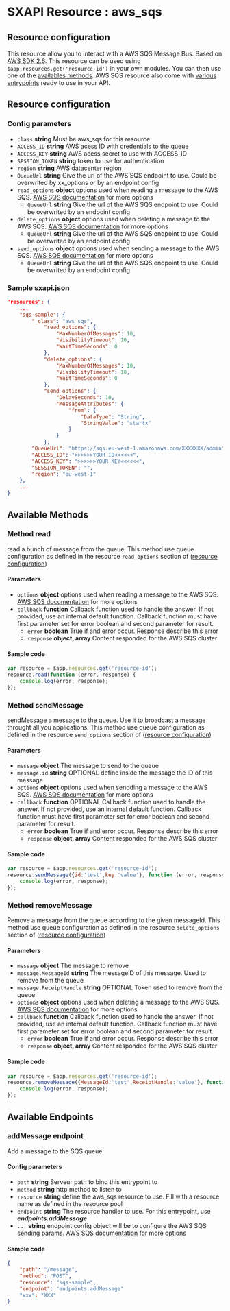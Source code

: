 # SXAPI Resource : aws_sqs

## Resource configuration
This resource allow you to interact with a AWS SQS Message Bus. Based on [AWS SDK 2.6](https://github.com/aws/aws-sdk-js). This resource can be used using ```$app.resources.get('resource-id')``` in your own modules. You can then use one of the [availables methods](#available-methods). AWS SQS resource also come with [various entrypoints](#available-endpoints) ready to use in your API.

## Resource configuration

### **Config parameters**

-   `class` **string** Must be aws_sqs for this resource
-   `ACCESS_ID` **string** AWS acess ID with credentials to the queue
-   `ACCESS_KEY` **string** AWS acess secret to use with ACCESS_ID
-   `SESSION_TOKEN` **string** token to use for authentication
-   `region` **string** AWS datacenter region
-   `QueueUrl` **string** Give the url of the AWS SQS endpoint to use. Could be overwrited by xx_options or by an endpoint config
-   `read_options` **object** options used when reading a message to the AWS SQS. [AWS SQS documentation](http://docs.aws.amazon.com/AWSJavaScriptSDK/latest/AWS/SQS.html#receiveMessage-property) for more options
    -   `QueueUrl`  **string** Give the url of the AWS SQS endpoint to use. Could be overwrited by an endpoint config
-   `delete_options` **object** options used when deleting a message to the AWS SQS. [AWS SQS documentation](http://docs.aws.amazon.com/AWSJavaScriptSDK/latest/AWS/SQS.html#deleteMessage-property) for more options
    -   `QueueUrl`  **string** Give the url of the AWS SQS endpoint to use. Could be overwrited by an endpoint config
-   `send_options` **object** options used when sending a message to the AWS SQS. [AWS SQS documentation](http://docs.aws.amazon.com/AWSJavaScriptSDK/latest/AWS/SQS.html#sendMessage-property) for more options
    -   `QueueUrl`  **string** Give the url of the AWS SQS endpoint to use. Could be overwrited by an endpoint config

### **Sample sxapi.json**

```json
"resources": {
    ...
    "sqs-sample": {
        "_class": "aws_sqs",
            "read_options": {
                "MaxNumberOfMessages": 10,
                "VisibilityTimeout": 10,
                "WaitTimeSeconds": 0
            },
            "delete_options": {
                "MaxNumberOfMessages": 10,
                "VisibilityTimeout": 10,
                "WaitTimeSeconds": 0
            },
            "send_options": {
                "DelaySeconds": 10,
                "MessageAttributes": {
                    "from": {
                        "DataType": "String",
                        "StringValue": "startx"
                    }
                }
            },
        "QueueUrl": "https://sqs.eu-west-1.amazonaws.com/XXXXXXX/admin",
        "ACCESS_ID": ">>>>>>YOUR ID<<<<<<",
        "ACCESS_KEY": ">>>>>>YOUR KEY<<<<<<",
        "SESSION_TOKEN": "",
        "region": "eu-west-1"
    },
    ...
}
```

## Available Methods

### Method read

read a bunch of message from the queue. This method use queue configuration as defined in the resource ```read_options``` section of ([resource configuration](#resource-configuration))

#### **Parameters**

-   `options` **object** options used when reading a message to the AWS SQS. [AWS SQS documentation](http://docs.aws.amazon.com/AWSJavaScriptSDK/latest/AWS/SQS.html#receiveMessage-property) for more options
-   `callback` **function** Callback function used to handle the answer. If not provided, use an internal default function. Callback function must have first parameter set for error boolean and second parameter for result.
    -   `error` **boolean** True if and error occur. Response describe this error
    -   `response` **object, array** Content responded for the AWS SQS cluster

#### **Sample code**

```javascript
var resource = $app.resources.get('resource-id');
resource.read(function (error, response) {
    console.log(error, response);
});
```

### Method sendMessage

sendMessage a message to the queue. Use it to broadcast a message throught all you applications.  This method use queue configuration as defined in the resource ```send_options``` section of ([resource configuration](#resource-configuration))

#### **Parameters**

-   `message` **object** The message to send to the queue
-   `message.id` **string** OPTIONAL define inside the message the ID of this message
-   `options` **object** options used when sendding a message to the AWS SQS. [AWS SQS documentation](http://docs.aws.amazon.com/AWSJavaScriptSDK/latest/AWS/SQS.html#sendMessage-property) for more options
-   `callback` **function** OPTIONAL Callback function used to handle the answer. If not provided, use an internal default function. Callback function must have first parameter set for error boolean and second parameter for result.
    -   `error` **boolean** True if and error occur. Response describe this error
    -   `response` **object, array** Content responded for the AWS SQS cluster

#### **Sample code**

```javascript
var resource = $app.resources.get('resource-id');
resource.sendMessage({id:'test',key:'value'}, function (error, response) {
    console.log(error, response);
});
```

### Method removeMessage

Remove a message from the queue according to the given messageId.  This method use queue configuration as defined in the resource ```delete_options``` section of ([resource configuration](#resource-configuration))

#### **Parameters**

-   `message` **object** The message to remove
-   `message.MessageId` **string** The messageID of this message. Used to remove from the queue
-   `message.ReceiptHandle` **string** OPTIONAL Token used to remove from the queue
-   `options` **object** options used when deleting a message to the AWS SQS. [AWS SQS documentation](http://docs.aws.amazon.com/AWSJavaScriptSDK/latest/AWS/SQS.html#deleteMessage-property) for more options
-   `callback` **function** Callback function used to handle the answer.  If not provided, use an internal default function. Callback function must have first parameter set for error boolean and second parameter for result.
    -   `error` **boolean** True if and error occur. Response describe this error
    -   `response` **object, array** Content responded for the AWS SQS cluster

#### **Sample code**

```javascript
var resource = $app.resources.get('resource-id');
resource.removeMessage({MessageId:'test',ReceiptHandle:'value'}, function (error, response) {
    console.log(error, response);
});
```

## Available Endpoints

### addMessage endpoint

Add a message to the SQS queue

#### **Config parameters**

-   `path` **string** Serveur path to bind this entrypoint to
-   `method` **string** http method to listen to
-   `resource` **string** define the aws_sqs resource to use. Fill with a resource name as defined in the resource pool
-   `endpoint` **string** The resource handler to use. For this entrypoint, use ***endpoints.addMessage***
-   `...` **string** endpoint config object will be to configure the AWS SQS sending params. [AWS SQS documentation](http://docs.aws.amazon.com/AWSJavaScriptSDK/latest/AWS/SQS.html#sendMessage-property) for more options

#### **Sample code**

```json 
{
    "path": "/message",
    "method": "POST",
    "resource": "sqs-sample",
    "endpoint": "endpoints.addMessage"
    "xxx": "XXX"
}
```